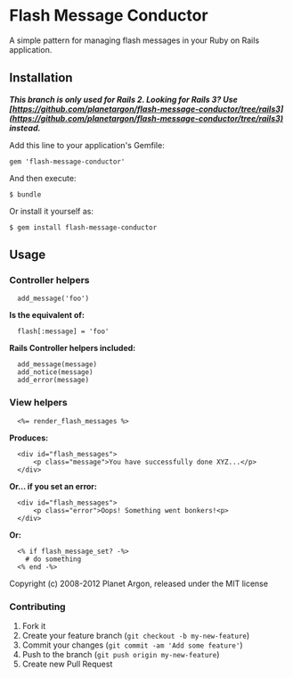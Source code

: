 # Flash Message Conductor

A simple pattern for managing flash messages in your Ruby on Rails application.

## Installation

***This branch is only used for Rails 2. Looking for Rails 3? Use [https://github.com/planetargon/flash-message-conductor/tree/rails3](https://github.com/planetargon/flash-message-conductor/tree/rails3) instead.***

Add this line to your application's Gemfile:

    gem 'flash-message-conductor'

And then execute:

    $ bundle

Or install it yourself as:

    $ gem install flash-message-conductor

## Usage

### Controller helpers

```
  add_message('foo')
```

**Is the equivalent of:**

```
  flash[:message] = 'foo'
```

**Rails Controller helpers included:**

```
  add_message(message)
  add_notice(message)
  add_error(message)
```

### View helpers

```
  <%= render_flash_messages %>
```

**Produces:**

```
  <div id="flash_messages">
      <p class="message">You have successfully done XYZ...</p>
  </div>
```

**Or... if you set an error:**

```
  <div id="flash_messages">
      <p class="error">Oops! Something went bonkers!<p>
  </div>
```

**Or:**

```
  <% if flash_message_set? -%>
    # do something
  <% end -%>
```

Copyright (c) 2008-2012 Planet Argon, released under the MIT license

### Contributing

1. Fork it
2. Create your feature branch (`git checkout -b my-new-feature`)
3. Commit your changes (`git commit -am 'Add some feature'`)
4. Push to the branch (`git push origin my-new-feature`)
5. Create new Pull Request
